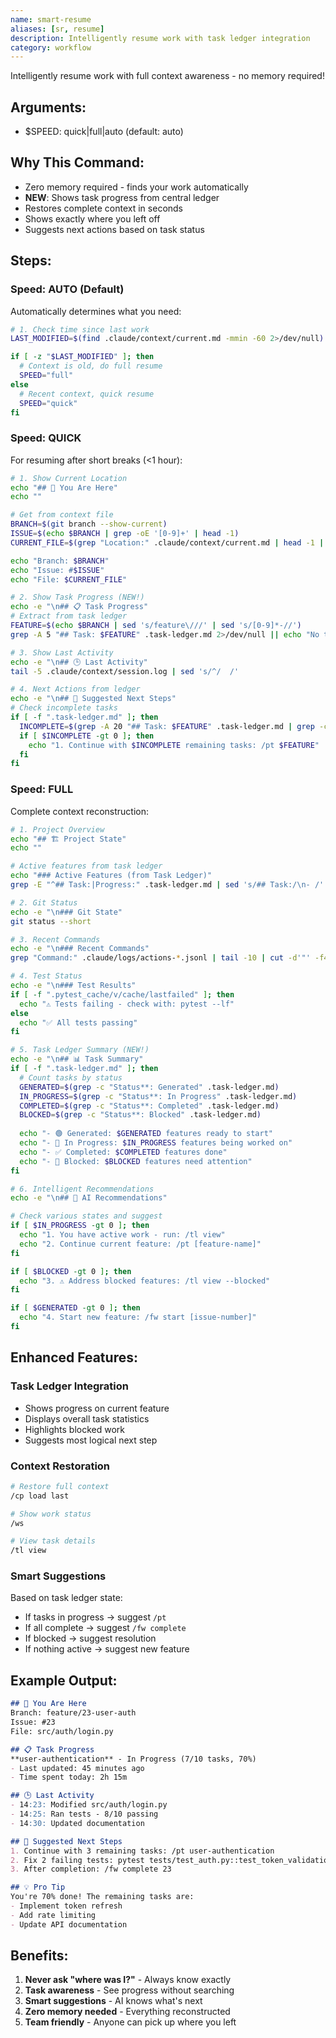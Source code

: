 ```yaml
---
name: smart-resume
aliases: [sr, resume]
description: Intelligently resume work with task ledger integration
category: workflow
---
```


Intelligently resume work with full context awareness - no memory required!

## Arguments:
- $SPEED: quick|full|auto (default: auto)

## Why This Command:
- Zero memory required - finds your work automatically
- **NEW**: Shows task progress from central ledger
- Restores complete context in seconds
- Shows exactly where you left off
- Suggests next actions based on task status

## Steps:

### Speed: AUTO (Default)
Automatically determines what you need:

```bash
# 1. Check time since last work
LAST_MODIFIED=$(find .claude/context/current.md -mmin -60 2>/dev/null)

if [ -z "$LAST_MODIFIED" ]; then
  # Context is old, do full resume
  SPEED="full"
else
  # Recent context, quick resume
  SPEED="quick"
fi
```

### Speed: QUICK
For resuming after short breaks (<1 hour):

```bash
# 1. Show Current Location
echo "## 📍 You Are Here"
echo ""

# Get from context file
BRANCH=$(git branch --show-current)
ISSUE=$(echo $BRANCH | grep -oE '[0-9]+' | head -1)
CURRENT_FILE=$(grep "Location:" .claude/context/current.md | head -1 | cut -d' ' -f2)

echo "Branch: $BRANCH"
echo "Issue: #$ISSUE"
echo "File: $CURRENT_FILE"

# 2. Show Task Progress (NEW!)
echo -e "\n## 📋 Task Progress"
# Extract from task ledger
FEATURE=$(echo $BRANCH | sed 's/feature\///' | sed 's/[0-9]*-//')
grep -A 5 "## Task: $FEATURE" .task-ledger.md 2>/dev/null || echo "No tasks tracked yet"

# 3. Show Last Activity
echo -e "\n## 🕒 Last Activity"
tail -5 .claude/context/session.log | sed 's/^/  /'

# 4. Next Actions from ledger
echo -e "\n## 🎯 Suggested Next Steps"
# Check incomplete tasks
if [ -f ".task-ledger.md" ]; then
  INCOMPLETE=$(grep -A 20 "## Task: $FEATURE" .task-ledger.md | grep -c "\[ \]")
  if [ $INCOMPLETE -gt 0 ]; then
    echo "1. Continue with $INCOMPLETE remaining tasks: /pt $FEATURE"
  fi
fi
```

### Speed: FULL
Complete context reconstruction:

```bash
# 1. Project Overview
echo "## 🏗️ Project State"
echo ""

# Active features from task ledger
echo "### Active Features (from Task Ledger)"
grep -E "^## Task:|Progress:" .task-ledger.md | sed 's/## Task:/\n- /' | sed 's/.*Progress:/  Progress:/'

# 2. Git Status
echo -e "\n### Git State"
git status --short

# 3. Recent Commands
echo -e "\n### Recent Commands"
grep "Command:" .claude/logs/actions-*.jsonl | tail -10 | cut -d'"' -f4

# 4. Test Status
echo -e "\n### Test Results"
if [ -f ".pytest_cache/v/cache/lastfailed" ]; then
  echo "⚠️ Tests failing - check with: pytest --lf"
else
  echo "✅ All tests passing"
fi

# 5. Task Ledger Summary (NEW!)
echo -e "\n## 📊 Task Summary"
if [ -f ".task-ledger.md" ]; then
  # Count tasks by status
  GENERATED=$(grep -c "Status**: Generated" .task-ledger.md)
  IN_PROGRESS=$(grep -c "Status**: In Progress" .task-ledger.md)
  COMPLETED=$(grep -c "Status**: Completed" .task-ledger.md)
  BLOCKED=$(grep -c "Status**: Blocked" .task-ledger.md)
  
  echo "- 🟢 Generated: $GENERATED features ready to start"
  echo "- 🔵 In Progress: $IN_PROGRESS features being worked on"
  echo "- ✅ Completed: $COMPLETED features done"
  echo "- 🔴 Blocked: $BLOCKED features need attention"
fi

# 6. Intelligent Recommendations
echo -e "\n## 🤖 AI Recommendations"

# Check various states and suggest
if [ $IN_PROGRESS -gt 0 ]; then
  echo "1. You have active work - run: /tl view"
  echo "2. Continue current feature: /pt [feature-name]"
fi

if [ $BLOCKED -gt 0 ]; then
  echo "3. ⚠️ Address blocked features: /tl view --blocked"
fi

if [ $GENERATED -gt 0 ]; then
  echo "4. Start new feature: /fw start [issue-number]"
fi
```

## Enhanced Features:

### Task Ledger Integration
- Shows progress on current feature
- Displays overall task statistics
- Highlights blocked work
- Suggests most logical next step

### Context Restoration
```bash
# Restore full context
/cp load last

# Show work status
/ws

# View task details
/tl view
```

### Smart Suggestions
Based on task ledger state:
- If tasks in progress → suggest `/pt`
- If all complete → suggest `/fw complete`
- If blocked → suggest resolution
- If nothing active → suggest new feature

## Example Output:

```markdown
## 📍 You Are Here
Branch: feature/23-user-auth
Issue: #23
File: src/auth/login.py

## 📋 Task Progress
**user-authentication** - In Progress (7/10 tasks, 70%)
- Last updated: 45 minutes ago
- Time spent today: 2h 15m

## 🕒 Last Activity
- 14:23: Modified src/auth/login.py
- 14:25: Ran tests - 8/10 passing
- 14:30: Updated documentation

## 🎯 Suggested Next Steps
1. Continue with 3 remaining tasks: /pt user-authentication
2. Fix 2 failing tests: pytest tests/test_auth.py::test_token_validation -v
3. After completion: /fw complete 23

## 💡 Pro Tip
You're 70% done! The remaining tasks are:
- Implement token refresh
- Add rate limiting
- Update API documentation
```

## Benefits:

1. **Never ask "where was I?"** - Always know exactly
2. **Task awareness** - See progress without searching
3. **Smart suggestions** - AI knows what's next
4. **Zero memory needed** - Everything reconstructed
5. **Team friendly** - Anyone can pick up where you left
